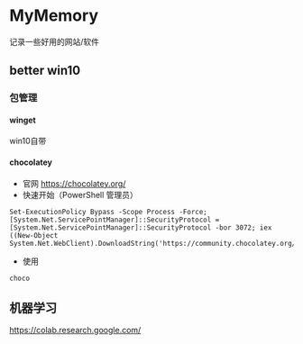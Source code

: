 # MyMemory
记录一些好用的网站/软件

## better win10

### 包管理

#### winget
win10自带

#### chocolatey
- 官网 https://chocolatey.org/
- 快速开始（PowerShell 管理员）
```
Set-ExecutionPolicy Bypass -Scope Process -Force; [System.Net.ServicePointManager]::SecurityProtocol = [System.Net.ServicePointManager]::SecurityProtocol -bor 3072; iex ((New-Object System.Net.WebClient).DownloadString('https://community.chocolatey.org/install.ps1'))
```
- 使用
```
choco
```

## 机器学习

https://colab.research.google.com/


